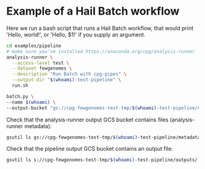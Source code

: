 # Example of a Hail Batch workflow

Here we run a bash script that runs a Hail Batch workflow, that would print 'Hello, world!', or 'Hello, $1!' if you supply an argument.

```bash
cd examples/pipeline
# make sure you've installed https://anaconda.org/cpg/analysis-runner
analysis-runner \
  --access-level test \
  --dataset fewgenomes \
  --description "Run Batch with cpg-pipes" \
  --output-dir "$(whoami)-test-pipeline" \
  run.sh

batch.py \
--name $(whoami) \
--output-bucket "gs://cpg-fewgenomes-test-tmp/$(whoami)-test-pipeline/outputs"

```

Check that the analysis-runner output GCS bucket contains
files (analysis-runner metadata):

```bash
gsutil ls gs://cpg-fewgenomes-test-tmp/$(whoami)-test-pipeline/metadata/
```

Check that the pipeline output GCS bucket contains an output file:

```bash
gsutil ls s://cpg-fewgenomes-test-tmp/$(whoami)-test-pipeline/outputs/
```
